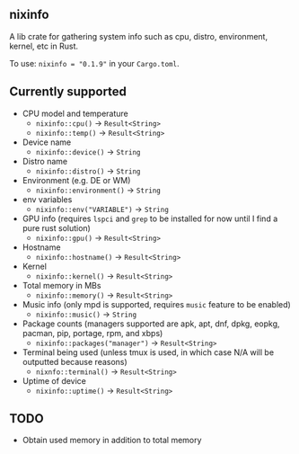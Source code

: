 ## nixinfo
A lib crate for gathering system info such as cpu, distro, environment, kernel, etc in Rust.

To use: `nixinfo = "0.1.9"` in your `Cargo.toml`.

## Currently supported

- CPU model and temperature
  + `nixinfo::cpu()` -> `Result<String>`
  + `nixinfo::temp()` -> `Result<String>`
- Device name
  + `nixinfo::device()` -> `String`
- Distro name
  + `nixinfo::distro()` -> `String`
- Environment (e.g. DE or WM)
  + `nixinfo::environment()` -> `String`
- env variables
  + `nixinfo::env("VARIABLE")` -> `String`
- GPU info (requires `lspci` and `grep` to be installed for now until I find a pure rust solution)
  + `nixinfo::gpu()` -> `Result<String>`
- Hostname
  + `nixinfo::hostname()` -> `Result<String>`
- Kernel
  + `nixinfo::kernel()` -> `Result<String>`
- Total memory in MBs
  + `nixinfo::memory()` -> `Result<String>`
- Music info (only mpd is supported, requires `music` feature to be enabled)
  + `nixinfo::music()` -> `String`
- Package counts (managers supported are apk, apt, dnf, dpkg, eopkg, pacman, pip, portage, rpm, and xbps)
  + `nixinfo::packages("manager")` -> `Result<String>`
- Terminal being used (unless tmux is used, in which case N/A will be outputted because reasons)
  + `nixnfo::terminal()` -> `Result<String>`
- Uptime of device
  + `nixinfo::uptime()` -> `Result<String>`

## TODO

- Obtain used memory in addition to total memory
